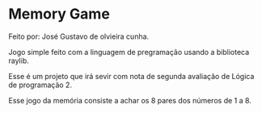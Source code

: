 # Memory Game

Feito por: José Gustavo de olvieira cunha.

Jogo simple feito com a linguagem de pregramação usando a biblioteca raylib.

Esse é um projeto que irá sevir com nota de segunda avaliação de Lógica de programação 2.

Esse jogo da memória consiste a achar os 8 pares dos números de 1 a 8.

